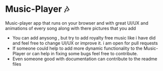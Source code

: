 <h1> Music-Player 🎶</h1>

<p>Music-player app that runs on your browser and with great UI/UX and animations of every song along with there pictures that you add </p>

<ul>

<li>You can add anysong , but try to add royalty free music like i have did and feel free to change UI/UX or improve it. i am open for pull requests</li>

<li>If someone could help to add more dynamic functionality to the Music-Player or can help in fixing some bugs feel free to contribute.</li>

<li>Even someone good with documentation can contribute to the readme files</li>

</ul>
